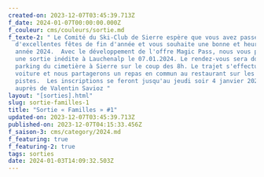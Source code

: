 ```yaml
---
created-on: 2023-12-07T03:45:39.713Z
f_date: 2024-01-07T00:00:00.000Z
f_couleur: cms/couleurs/sortie.md
f_texte-2: " Le Comité du Ski-Club de Sierre espère que vous avez passé
  d'excellentes fêtes de fin d'année et vous souhaite une bonne et heureuse
  année 2024.  Avec le développement de l'offre Magic Pass, nous vous proposons
  une sortie inédite à Lauchenalp le 07.01.2024. Le rendez-vous sera donné au
  parking du cimetière à Sierre sur le coup des 8h. Le trajet s'effectuera en
  voiture et nous partagerons un repas en commun au restaurant sur les
  pistes.  Les inscriptions se feront jusqu'au jeudi soir 4 janvier 2024 à 20h
  auprès de Valentin Savioz "
layout: "[sorties].html"
slug: sortie-familles-1
title: "Sortie « Familles » #1"
updated-on: 2023-12-07T03:45:39.713Z
published-on: 2023-12-07T04:15:33.456Z
f_saison-3: cms/category/2024.md
f_featuring: true
f_featuring-2: true
tags: sorties
date: 2024-01-03T14:09:32.503Z
---
```

